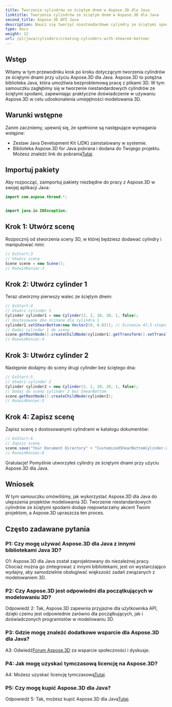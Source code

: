 ```yaml
---
title: Tworzenie cylindrów ze ściętym dnem w Aspose.3D dla Java
linktitle: Tworzenie cylindrów ze ściętym dnem w Aspose.3D dla Java
second_title: Aspose.3D API Java
description: Naucz się tworzyć niestandardowe cylindry ze ściętymi spodami przy użyciu Aspose.3D dla Java. Podnieś swoje umiejętności modelowania 3D dzięki temu przewodnikowi krok po kroku.
type: docs
weight: 12
url: /pl/java/cylinders/creating-cylinders-with-sheared-bottom/
---
```

## Wstęp

Witamy w tym przewodniku krok po kroku dotyczącym tworzenia cylindrów ze ściętymi dnami przy użyciu Aspose.3D dla Java. Aspose.3D to potężna biblioteka Java, która umożliwia bezproblemową pracę z plikami 3D. W tym samouczku zagłębimy się w tworzenie niestandardowych cylindrów ze ściętymi spodami, zapewniając praktyczne doświadczenie w używaniu Aspose.3D w celu udoskonalenia umiejętności modelowania 3D.

## Warunki wstępne

Zanim zaczniemy, upewnij się, że spełnione są następujące wymagania wstępne:
- Zestaw Java Development Kit (JDK) zainstalowany w systemie.
-  Biblioteka Aspose.3D for Java pobrana i dodana do Twojego projektu. Możesz znaleźć link do pobrania[Tutaj](https://releases.aspose.com/3d/java/).

## Importuj pakiety

Aby rozpocząć, zaimportuj pakiety niezbędne do pracy z Aspose.3D w swojej aplikacji Java:
```java
import com.aspose.threed.*;


import java.io.IOException;
```

## Krok 1: Utwórz scenę

Rozpocznij od stworzenia sceny 3D, w której będziesz dodawać cylindry i manipulować nimi:
```java
// ExStart:3
// Utwórz scenę
Scene scene = new Scene();
// RozwińKoniec:3
```

## Krok 2: Utwórz cylinder 1

Teraz utwórzmy pierwszy walec ze ściętym dnem:
```java
// ExStart:4
// Utwórz cylinder 1
Cylinder cylinder1 = new Cylinder(2, 2, 10, 20, 1, false);
// Dostosowane dno ścinane dla cylindra 1
cylinder1.setShearBottom(new Vector2(0, 0.83)); // Ścinanie 47,5 stopnia w płaszczyźnie xy (oś z)
// Dodaj cylinder 1 do sceny
scene.getRootNode().createChildNode(cylinder1).getTransform().setTranslation(10, 0, 0);
// RozwińKoniec:4
```

## Krok 3: Utwórz cylinder 2

Następnie dodajmy do sceny drugi cylinder bez ściętego dna:
```java
// ExStart:5
// Utwórz cylinder 2
Cylinder cylinder2 = new Cylinder(2, 2, 10, 20, 1, false);
// Dodaj do sceny cylinder 2 bez ShearBottom
scene.getRootNode().createChildNode(cylinder2);
// RozwińKoniec:5
```

## Krok 4: Zapisz scenę

Zapisz scenę z dostosowanymi cylindrami w katalogu dokumentów:
```java
// ExStart:6
// Zapisz scenę
scene.save("Your Document Directory" + "CustomizedShearBottomCylinder.obj", FileFormat.WAVEFRONTOBJ);
// RozwińKoniec:6
```

Gratulacje! Pomyślnie utworzyłeś cylindry ze ściętymi dnami przy użyciu Aspose.3D dla Java.

## Wniosek

W tym samouczku omówiliśmy, jak wykorzystać Aspose.3D dla Java do ulepszenia projektów modelowania 3D. Tworzenie niestandardowych cylindrów ze ściętymi spodami dodaje niepowtarzalny akcent Twoim projektom, a Aspose.3D upraszcza ten proces.

## Często zadawane pytania

### P1: Czy mogę używać Aspose.3D dla Java z innymi bibliotekami Java 3D?

O1: Aspose.3D dla Java został zaprojektowany do niezależnej pracy. Chociaż można go zintegrować z innymi bibliotekami, jest on wystarczająco wydajny, aby samodzielnie obsługiwać większość zadań związanych z modelowaniem 3D.

### P2: Czy Aspose.3D jest odpowiedni dla początkujących w modelowaniu 3D?

Odpowiedź 2: Tak, Aspose.3D zapewnia przyjazne dla użytkownika API, dzięki czemu jest odpowiednie zarówno dla początkujących, jak i doświadczonych programistów w modelowaniu 3D.

### P3: Gdzie mogę znaleźć dodatkowe wsparcie dla Aspose.3D dla Java?

 A3: Odwiedź[Forum Aspose.3D](https://forum.aspose.com/c/3d/18) za wsparcie społeczności i dyskusje.

### P4: Jak mogę uzyskać tymczasową licencję na Aspose.3D?

 A4: Możesz uzyskać licencję tymczasową[Tutaj](https://purchase.aspose.com/temporary-license/).

### P5: Czy mogę kupić Aspose.3D dla Java?

 Odpowiedź 5: Tak, możesz kupić Aspose.3D dla Java[Tutaj](https://purchase.aspose.com/buy).
